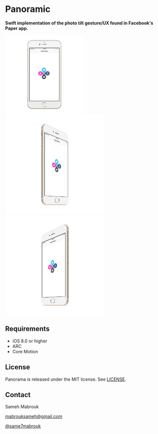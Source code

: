 Panoramic
=========

**Swift implementation of the photo tilt gesture/UX found in Facebook's Paper app.**

<img src="screenshot1.png" alt="Screenshot" width="50%"/>
<img src="screenshot2.png" alt="Screenshot" width="320px"/>
<img src="screenshot3.png" alt="Screenshot" width="320px"/>


Requirements
----------
* iOS 8.0 or higher
* ARC
* Core Motion

## License
Panorama is released under the MIT license. See
[LICENSE](https://github.com/iSame7/Panoramic/blob/master/LICENSE.md).

Contact
----------

Sameh Mabrouk

[mabrouksameh@gmail.com][2]

[@same7mabrouk][3] 

  [2]: mailto:mabrouksameh@gmail.com
  [3]: http://twitter.com/same7mabrouk
